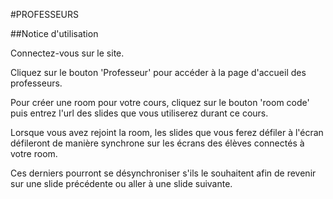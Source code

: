 #PROFESSEURS

##Notice d'utilisation

Connectez-vous sur le site. 

Cliquez sur le bouton 'Professeur' pour accéder à la page d'accueil des professeurs.

Pour créer une room pour votre cours, cliquez sur le bouton 'room code' puis entrez l'url des slides que vous utiliserez durant ce cours.

Lorsque vous avez rejoint la room, les slides que vous ferez défiler à l'écran défileront de manière synchrone sur les écrans des élèves connectés à votre room.

Ces derniers pourront se désynchroniser s'ils le souhaitent afin de revenir sur une slide précédente ou aller à une slide suivante.